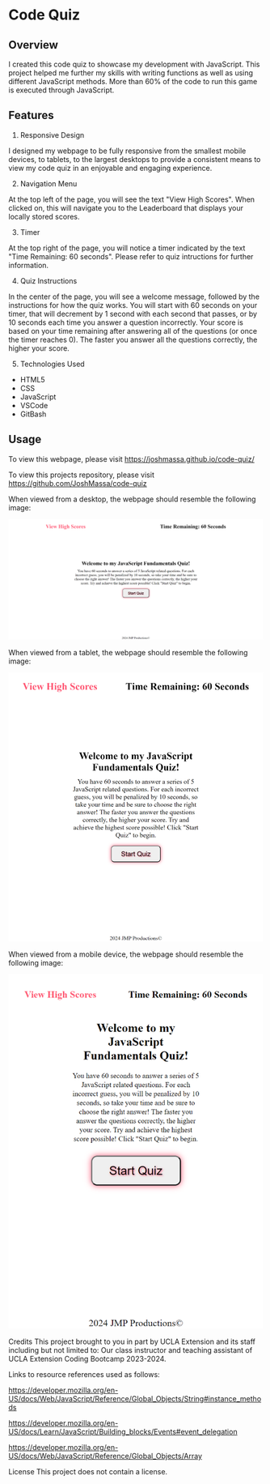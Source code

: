 # Code Quiz

## Overview
I created this code quiz to showcase my development with JavaScript. This project helped me further my skills with writing functions as well as using different JavaScript methods. More than 60% of the code to run this game is executed through JavaScript.

## Features

1. Responsive Design

I designed my webpage to be fully responsive from the smallest mobile devices, to tablets, to the largest desktops to provide a consistent means to view my code quiz in an enjoyable and engaging experience.

2. Navigation Menu

At the top left of the page, you will see the text "View High Scores". When clicked on, this will navigate you to the Leaderboard that displays your locally stored scores.

3. Timer

At the top right of the page, you will notice a timer indicated by the text "Time Remaining: 60 seconds". Please refer to quiz intructions for further information.

4. Quiz Instructions

In the center of the page, you will see a welcome message, followed by the instructions for how the quiz works. You will start with 60 seconds on your timer, that will decrement by 1 second with each second that passes, or by 10 seconds each time you answer a question incorrectly. Your score is based on your time remaining after answering all of the questions (or once the timer reaches 0). The faster you answer all the questions correctly, the higher your score.

5. Technologies Used

* HTML5
* CSS
* JavaScript
* VSCode
* GitBash

## Usage
To view this webpage, please visit https://joshmassa.github.io/code-quiz/

To view this projects repository, please visit https://github.com/JoshMassa/code-quiz

When viewed from a desktop, the webpage should resemble the following image:

![Desktop View](./assets/images/desktop%20view.png)

When viewed from a tablet, the webpage should resemble the following image:

![Tablet View](./assets/images/tablet%20view.png)

When viewed from a mobile device, the webpage should resemble the following image:

![Mobile View](./assets/images/mobile%20view.png)

Credits
This project brought to you in part by UCLA Extension and its staff including but not limited to: Our class instructor and teaching assistant of UCLA Extension Coding Bootcamp 2023-2024.

Links to resource references used as follows:

https://developer.mozilla.org/en-US/docs/Web/JavaScript/Reference/Global_Objects/String#instance_methods

https://developer.mozilla.org/en-US/docs/Learn/JavaScript/Building_blocks/Events#event_delegation

https://developer.mozilla.org/en-US/docs/Web/JavaScript/Reference/Global_Objects/Array

License
This project does not contain a license.